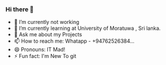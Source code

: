 ### Hi there 👋

- 🔭 I’m currently not working
- 🌱 I’m currently learning at University of Moratuwa , Sri lanka.
- 💬 Ask me about my Projects
- 📫 How to reach me: Whatapp - +94762526384...
- 😄 Pronouns: IT Mad!
- ⚡ Fun fact: I'm New To git
